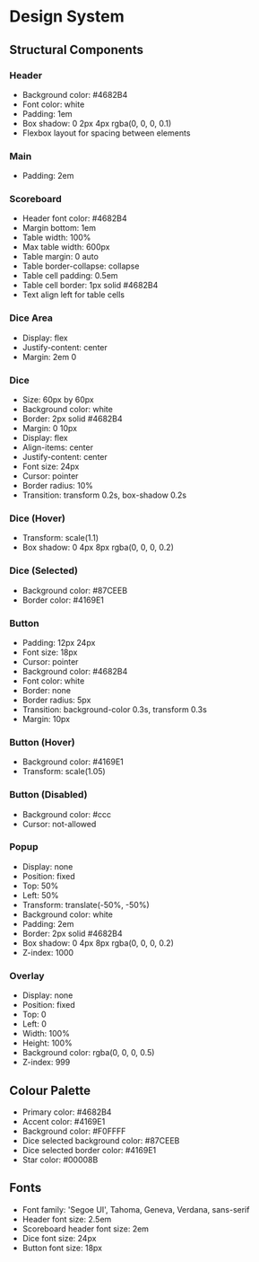 # Design System

## Structural Components

### Header
- Background color: #4682B4
- Font color: white
- Padding: 1em
- Box shadow: 0 2px 4px rgba(0, 0, 0, 0.1)
- Flexbox layout for spacing between elements

### Main
- Padding: 2em

### Scoreboard
- Header font color: #4682B4
- Margin bottom: 1em
- Table width: 100%
- Max table width: 600px
- Table margin: 0 auto
- Table border-collapse: collapse
- Table cell padding: 0.5em
- Table cell border: 1px solid #4682B4
- Text align left for table cells

### Dice Area
- Display: flex
- Justify-content: center
- Margin: 2em 0

### Dice
- Size: 60px by 60px
- Background color: white
- Border: 2px solid #4682B4
- Margin: 0 10px
- Display: flex
- Align-items: center
- Justify-content: center
- Font size: 24px
- Cursor: pointer
- Border radius: 10%
- Transition: transform 0.2s, box-shadow 0.2s

### Dice (Hover)
- Transform: scale(1.1)
- Box shadow: 0 4px 8px rgba(0, 0, 0, 0.2)

### Dice (Selected)
- Background color: #87CEEB
- Border color: #4169E1

### Button
- Padding: 12px 24px
- Font size: 18px
- Cursor: pointer
- Background color: #4682B4
- Font color: white
- Border: none
- Border radius: 5px
- Transition: background-color 0.3s, transform 0.3s
- Margin: 10px

### Button (Hover)
- Background color: #4169E1
- Transform: scale(1.05)

### Button (Disabled)
- Background color: #ccc
- Cursor: not-allowed

### Popup
- Display: none
- Position: fixed
- Top: 50%
- Left: 50%
- Transform: translate(-50%, -50%)
- Background color: white
- Padding: 2em
- Border: 2px solid #4682B4
- Box shadow: 0 4px 8px rgba(0, 0, 0, 0.2)
- Z-index: 1000

### Overlay
- Display: none
- Position: fixed
- Top: 0
- Left: 0
- Width: 100%
- Height: 100%
- Background color: rgba(0, 0, 0, 0.5)
- Z-index: 999

## Colour Palette
- Primary color: #4682B4
- Accent color: #4169E1
- Background color: #F0FFFF
- Dice selected background color: #87CEEB
- Dice selected border color: #4169E1
- Star color: #00008B

## Fonts
- Font family: 'Segoe UI', Tahoma, Geneva, Verdana, sans-serif
- Header font size: 2.5em
- Scoreboard header font size: 2em
- Dice font size: 24px
- Button font size: 18px
